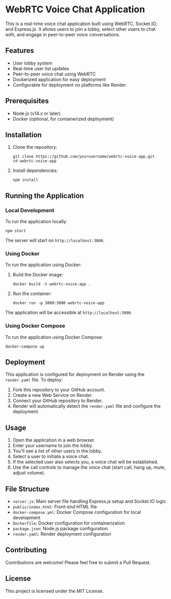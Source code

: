 # WebRTC Voice Chat Application

This is a real-time voice chat application built using WebRTC, Socket.IO, and Express.js. It allows users to join a lobby, select other users to chat with, and engage in peer-to-peer voice conversations.

## Features

- User lobby system
- Real-time user list updates
- Peer-to-peer voice chat using WebRTC
- Dockerized application for easy deployment
- Configurable for deployment on platforms like Render

## Prerequisites

- Node.js (v14.x or later)
- Docker (optional, for containerized deployment)

## Installation

1. Clone the repository:
   ```
   git clone https://github.com/yourusername/webrtc-voice-app.git
   cd webrtc-voice-app
   ```

2. Install dependencies:
   ```
   npm install
   ```

## Running the Application

### Local Development

To run the application locally:

```
npm start
```

The server will start on `http://localhost:3000`.

### Using Docker

To run the application using Docker:

1. Build the Docker image:
   ```
   docker build -t webrtc-voice-app .
   ```

2. Run the container:
   ```
   docker run -p 3000:3000 webrtc-voice-app
   ```

The application will be accessible at `http://localhost:3000`.

### Using Docker Compose

To run the application using Docker Compose:

```
docker-compose up
```

## Deployment

This application is configured for deployment on Render using the `render.yaml` file. To deploy:

1. Fork this repository to your GitHub account.
2. Create a new Web Service on Render.
3. Connect your GitHub repository to Render.
4. Render will automatically detect the `render.yaml` file and configure the deployment.

## Usage

1. Open the application in a web browser.
2. Enter your username to join the lobby.
3. You'll see a list of other users in the lobby.
4. Select a user to initiate a voice chat.
5. If the selected user also selects you, a voice chat will be established.
6. Use the call controls to manage the voice chat (start call, hang up, mute, adjust volume).

## File Structure

- `server.js`: Main server file handling Express.js setup and Socket.IO logic
- `public/index.html`: Front-end HTML file
- `docker-compose.yml`: Docker Compose configuration for local development
- `Dockerfile`: Docker configuration for containerization
- `package.json`: Node.js package configuration
- `render.yaml`: Render deployment configuration

## Contributing

Contributions are welcome! Please feel free to submit a Pull Request.

## License

This project is licensed under the MIT License.
